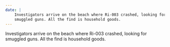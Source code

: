 ```yaml
---
date: |
    Investigators arrive on the beach where Ri-003 crashed, looking for
    smuggled guns. All the find is household goods.
---
```


Investigators arrive on the beach where Ri-003 crashed, looking for
smuggled guns. All the find is household goods.
